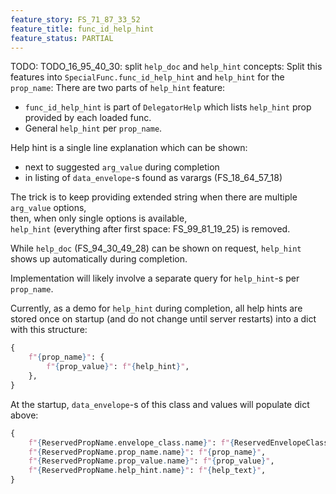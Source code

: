 ```yaml
---
feature_story: FS_71_87_33_52
feature_title: func_id_help_hint
feature_status: PARTIAL
---
```


TODO: TODO_16_95_40_30: split `help_doc` and `help_hint` concepts:
Split this features into `SpecialFunc.func_id_help_hint` and `help_hint` for the `prop_name`:
There are two parts of `help_hint` feature:
*   `func_id_help_hint` is part of `DelegatorHelp` which lists `help_hint` prop provided by each loaded func.
*   General `help_hint` per `prop_name`.

Help hint is a single line explanation which can be shown:
*   next to suggested `arg_value` during completion
*   in listing of `data_envelope`-s found as varargs (FS_18_64_57_18)

The trick is to keep providing extended string when there are multiple `arg_value` options,<br/>
then, when only single options is available,<br/>
`help_hint` (everything after first space: FS_99_81_19_25) is removed.

While `help_doc` (FS_94_30_49_28) can be shown on request,
`help_hint` shows up automatically during completion.

Implementation will likely involve a separate query
for `help_hint`-s per `prop_name`.

Currently, as a demo for `help_hint` during completion,
all help hints are stored once on startup (and do not change until server restarts)
into a dict with this structure:

```python
{
    f"{prop_name}": {
        f"{prop_value}": f"{help_hint}",
    },
}
```

At the startup, `data_envelope`-s of this class and values will populate dict above:

```python
{
    f"{ReservedPropName.envelope_class.name}": f"{ReservedEnvelopeClass.class_help.name}",
    f"{ReservedPropName.prop_name.name}": f"{prop_name}",
    f"{ReservedPropName.prop_value.name}": f"{prop_value}",
    f"{ReservedPropName.help_hint.name}": f"{help_text}",
}
```

